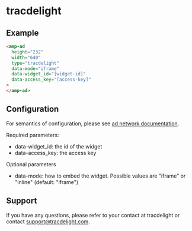 <!---
Copyright 2019 The AMP HTML Authors. All Rights Reserved.

Licensed under the Apache License, Version 2.0 (the "License");
you may not use this file except in compliance with the License.
You may obtain a copy of the License at

      http://www.apache.org/licenses/LICENSE-2.0

Unless required by applicable law or agreed to in writing, software
distributed under the License is distributed on an "AS-IS" BASIS,
WITHOUT WARRANTIES OR CONDITIONS OF ANY KIND, either express or implied.
See the License for the specific language governing permissions and
limitations under the License.
-->

# tracdelight

## Example

```html
<amp-ad
  height="232"
  width="640"
  type="tracdelight"
  data-mode="iframe"
  data-widget_id="[widget-id]"
  data-access_key="[access-key]"
>
</amp-ad>
```

## Configuration

For semantics of configuration, please see [ad network documentation](http://docs.tracdelight.com/).

Required parameters:

-   data-widget_id: the id of the widget
-   data-access_key: the access key

Optional parameters

-   data-mode: how to embed the widget. Possible values are "iframe" or "inline" (default: "iframe")

## Support

If you have any questions, please refer to your contact at tracdelight or contact support@tracdelight.com.
